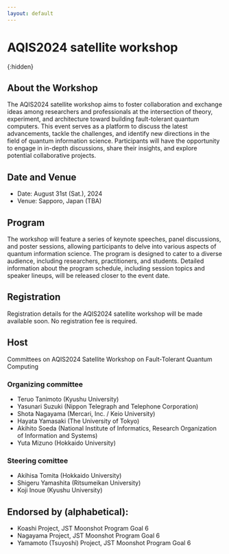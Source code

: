 ```yaml
---
layout: default
---
```

# AQIS2024 satellite workshop
{:hidden}

## About the Workshop
The AQIS2024 satellite workshop aims to foster collaboration and exchange ideas among researchers and professionals at the intersection of theory, experiment, and architecture toward building fault-tolerant quantum computers. This event serves as a platform to discuss the latest advancements, tackle the challenges, and identify new directions in the field of quantum information science. Participants will have the opportunity to engage in in-depth discussions, share their insights, and explore potential collaborative projects.

## Date and Venue
- Date: August 31st (Sat.), 2024
- Venue: Sapporo, Japan (TBA)

## Program
The workshop will feature a series of keynote speeches, panel discussions, and poster sessions, allowing participants to delve into various aspects of quantum information science. The program is designed to cater to a diverse audience, including researchers, practitioners, and students. Detailed information about the program schedule, including session topics and speaker lineups, will be released closer to the event date.

## Registration
Registration details for the AQIS2024 satellite workshop will be made available soon. No registration fee is required.

## Host
Committees on AQIS2024 Satellite Workshop on Fault-Tolerant Quantum Computing

### Organizing committee
- Teruo Tanimoto (Kyushu University)
- Yasunari Suzuki (Nippon Telegraph and Telephone Corporation)
- Shota Nagayama (Mercari, Inc. / Keio University)
- Hayata Yamasaki (The University of Tokyo)
- Akihito Soeda (National Institute of Informatics, Research Organization of Information and Systems)
- Yuta Mizuno (Hokkaido University)

### Steering comittee
- Akihisa Tomita (Hokkaido University)
- Shigeru Yamashita (Ritsumeikan University)
- Koji Inoue (Kyushu University)

## Endorsed by (alphabetical):
- Koashi Project, JST Moonshot Program Goal 6
- Nagayama Project, JST Moonshot Program Goal 6
- Yamamoto (Tsuyoshi) Project, JST Moonshot Program Goal 6
